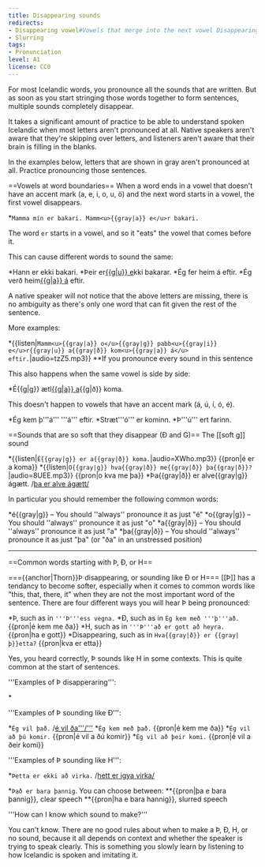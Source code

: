 ```yaml
---
title: Disappearing sounds
redirects:
- Disappearing vowel#Vowels that merge into the next vowel Disappearing vowels
- Slurring
tags:
- Pronunciation
level: A1
license: CC0
---
```


For most Icelandic words, you pronounce all the sounds that are written. But as soon as you start stringing those words together to form sentences, multiple sounds completely disappear.

It takes a significant amount of practice to be able to understand spoken Icelandic when most letters aren't pronounced at all. Native speakers aren't aware that they're skipping over letters, and listeners aren't aware that their brain is filling in the blanks.

In the examples below, letters that are shown in gray aren't pronounced at all. Practice pronouncing those sentences.

==Vowels at word boundaries==
When a word ends in a vowel that doesn't have an accent mark (a, e, i, o, u, ö) and the next word starts in a vowel, the first vowel disappears.

*`Mamma mín er bakari. Mamm<u>{{gray|a}} e</u>r bakari.`

The word `er` starts in a vowel, and so it "eats" the vowel that comes before it.

This can cause different words to sound the same:

*Hann er ekki bakari.
*Þeir er<u>{{g|u}} e</u>kki bakarar.
*Ég fer heim á eftir.
*Ég verð heim<u>{{g|a}} á</u> eftir.

A native speaker will not notice that the above letters are missing, there is no ambiguity as there's only one word that can fit given the rest of the sentence.

More examples:

*{{listen|`Mamm<u>{{gray|a}} o</u>{{gray|g}} pabb<u>{{gray|i}} e</u>r{{gray|u}} a{{gray|ð}} kom<u>{{gray|a}} á</u> eftir.`|audio=tzZ5.mp3}}
**If you pronounce every sound in this sentence <Audio src="KA89.mp3" inline/>, it sounds unnatural.
*{{listen|`Hva{{gray|ð}} ert<u>{{gray|u}} a</u>{{gray|ð}} gera?`|audio=eb20.mp3}}

This also happens when the same vowel is side by side:

*É{{g|g}} ætl<u>{{g|a}} a</u>{{g|ð}} koma.

This doesn't happen to vowels that have an accent mark (á, ú, í, ó, é).

*Ég kem þ'''á''' '''á''' eftir.
*Stræt'''ó''' er kominn.
*Þ'''ú''' ert farinn.

==Sounds that are so soft that they disappear (Ð and G)==
The [[soft g]] sound <Audio src="vlmK.mp3" inline/> (such as in `ég`) and the soft [[ð]] sound <Audio src="6mpZ.mp3" inline/> (such as in `að`) are so soft that they often just disappear.

*{{listen|`É{{gray|g}} er a{{gray|ð}} koma.`|audio=XWho.mp3}} {{pron|é er a koma}}
*{{listen|`O{{gray|g}} hva{{gray|ð}} me{{gray|ð}} þa{{gray|ð}}?`|audio=8UEE.mp3}} {{pron|o kva me þa}}
*Þa{{gray|ð}} er alve{{gray|g}} ágætt. /<u>þa er alve ágætt/</u>

In particular you should remember the following common words:

*é{{gray|g}} – You should ''always'' pronounce it as just "é"
*o{{gray|g}} – You should ''always'' pronounce it as just "o"
*a{{gray|ð}} – You should ''always'' pronounce it as just "a"
*þa{{gray|ð}} – You should ''always'' pronounce it as just "þa" (or "ða" in an unstressed position)

***

==Common words starting with Þ, Ð, or H==
<level level="a2"/>

==={{anchor|Thorn}}Þ disappearing, or sounding like Ð or H===
[[Þ]] has a tendancy to become softer, especially when it comes to common words like "this, that, there, it" when they are not the most important word of the sentence. There are four different ways you will hear Þ being pronounced:

*Þ, such as in `'''Þ'''ess vegna.`
*Ð, such as in `Ég kem með '''þ'''að.` {{pron|é kem me ða}}
*H, such as in `'''Þ'''að er gott að heyra.` {{pron|ha e gott}}
*Disappearing, such as in `Hva{{gray|ð}} er {{gray|þ}}etta?` {{pron|kva er etta}}

Yes, you heard correctly, Þ sounds like H in some contexts. This is quite common at the start of sentences.

'''Examples of Þ disapperaring''':

*<Audio src="Racc.mp3" inline/> `Hva{{gray|ð}} er {{gray|þ}}etta?` {{pron|kva er etta}}
*<Audio src="4Gr2.mp3" inline/> `Er{{gray|u}} {{gray|þ}}essar pítsur ekki tilbúnar?` {{pron|er essar ...}} Notice in this example that since Þ had disappeared, the "e" in the remaining "essar" [[Disappearing vowel|caused the previous vowel to disappear]], as explained in the above section.
*`Ég vil ekki fá þetta.` {{pron|é vil igyi fá etta}}
*`Hvað er barnið þitt eiginlega að gera?` {{pron|kva e badni itt eiginlea a gera}}

'''Examples of Þ sounding like Ð''':

*`Ég vil það.` /<u>é vil ða'''/'''</u>
*`Ég kem með það.` {{pron|é kem me ða}}
*`Ég vil að þú komir.` {{pron|é vil a ðú komir}}
*`Ég vil að þeir komi.` {{pron|é vil a ðeir komi}}

'''Examples of Þ sounding like H''':

*`Þetta er ekki að virka.` /<u>hett er igya virka/</u>

*`Það er bara þannig`. You can choose between:
**{{pron|þa e bara þannig}}, clear speech
**{{pron|ha e bara hannig}}, slurred speech

'''How can I know which sound to make?'''

You can't know. There are no good rules about when to make a Þ, Ð, H, or no sound, because it all depends on context and whether the speaker is trying to speak clearly. This is something you slowly learn by listening to how Icelandic is spoken and imitating it.

<!-- Further examples:

Hvað með þig?
Hvað heitirðu?
Þakka þér fyrir
Þad er alveg nóg
Ég er búinn að fá nóg
Hvað ertu að gera í dag?
Þessi pottur er of heitur, maður!
Ekki hlusta á þennan mann
Hvað á ég að gera?
Þá er komið að því
Við þurfum að fara þangað aftur
Mmm, góð sána og góðir vinir
Ég shnappaði bara -->
